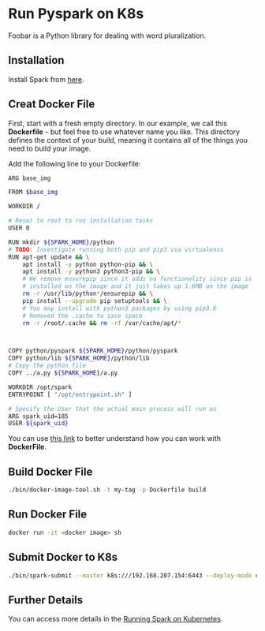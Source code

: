 # Run Pyspark on K8s

Foobar is a Python library for dealing with word pluralization.

## Installation

Install Spark from [here](https://spark.apache.org/downloads.html).

## Creat Docker File
First, start with a fresh empty directory. In our example, we call this **Dockerfile** – but feel free to use whatever name you like. This directory defines the context of your build, meaning it contains all of the things you need to build your image. 

Add the following line to your Dockerfile:
```bash
ARG base_img

FROM $base_img

WORKDIR /

# Reset to root to run installation tasks
USER 0

RUN mkdir ${SPARK_HOME}/python
# TODO: Investigate running both pip and pip3 via virtualenvs
RUN apt-get update && \
    apt install -y python python-pip && \
    apt install -y python3 python3-pip && \
    # We remove ensurepip since it adds no functionality since pip is
    # installed on the image and it just takes up 1.6MB on the image
    rm -r /usr/lib/python*/ensurepip && \
    pip install --upgrade pip setuptools && \
    # You may install with python3 packages by using pip3.6
    # Removed the .cache to save space
    rm -r /root/.cache && rm -rf /var/cache/apt/*



COPY python/pyspark ${SPARK_HOME}/python/pyspark
COPY python/lib ${SPARK_HOME}/python/lib
# Copy the python file
COPY ../a.py ${SPARK_HOME}/a.py

WORKDIR /opt/spark
ENTRYPOINT [ "/opt/entrypoint.sh" ]

# Specify the User that the actual main process will run as
ARG spark_uid=185
USER ${spark_uid}
```
You can use [this link](https://runnable.com/docker/python/dockerize-your-python-application) to better understand how you can work with **DockerFile**.
## Build Docker File

```bash
./bin/docker-image-tool.sh -t my-tag -p Dockerfile build
```

## Run Docker File
```bash
docker run -it <docker image> sh
```

## Submit Docker to K8s
```bash
./bin/spark-submit --master k8s:///192.168.207.154:6443 --deploy-mode cluster --name pyspark-test --conf spark.executor.instances=1 --conf spark.kubernetes.container.image=<docker image> --conf spark.kubernetes.authenticate.driver.serviceAccountName=spark <filepath>
```

## Further Details
You can access more details in the [Running Spark on Kubernetes](https://spark.apache.org/docs/latest/running-on-kubernetes.html).

